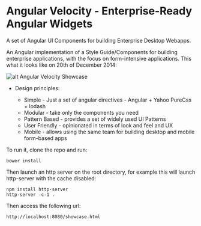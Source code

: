 Angular Velocity - Enterprise-Ready Angular Widgets
================

A set of Angular UI Components for building Enterprise Desktop Webapps.

An Angular implementation of a Style Guide/Components for building enterprise applications, with the focus on form-intensive applications. This what it looks like on 20th of December 2014:

![alt Angular Velocity Showcase](http://url/to/img.png)

- Design principles:

    -  Simple - Just a set of angular directives - Angular + Yahoo PureCss + lodash
    - Modular - take only the components you need
    - Pattern Based - provides a set of widely used UI Patterns 
    - User Friendly - opinionated in terms of look and feel and UX 
    - Mobile - allows using the same team for building desktop and mobile form-based apps

To run it, clone the repo and run:

    bower install

Then launch an http server on the root directory, for example this will launch http-server with the cache disabled:

    npm install http-server
    http-server -c-1 .

Then access the following url:

    http://localhost:8080/showcase.html


